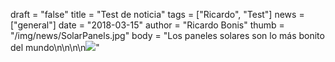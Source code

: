 draft = "false"
title = "Test de noticia"
tags = ["Ricardo", "Test"]
news = ["general"]
date = "2018-03-15"
author = "Ricardo Bonis"
thumb = "/img/news/SolarPanels.jpg"
body = "Los paneles solares son lo más bonito del mundo\n\n\n\n![](/img/news/amphi_UV.jpg)"